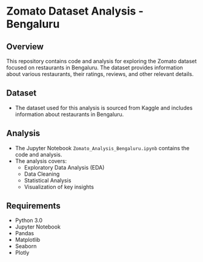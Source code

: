 # Zomato Dataset Analysis - Bengaluru

## Overview
This repository contains code and analysis for exploring the Zomato dataset focused on restaurants in Bengaluru. The dataset provides information about various restaurants, their ratings, reviews, and other relevant details.

## Dataset
- The dataset used for this analysis is sourced from Kaggle and includes information about restaurants in Bengaluru.


## Analysis
- The Jupyter Notebook `Zomato_Analysis_Bengaluru.ipynb` contains the code and analysis.
- The analysis covers:
  - Exploratory Data Analysis (EDA)
  - Data Cleaning
  - Statistical Analysis
  - Visualization of key insights

## Requirements
- Python 3.0
- Jupyter Notebook
- Pandas
- Matplotlib
- Seaborn
- Plotly

